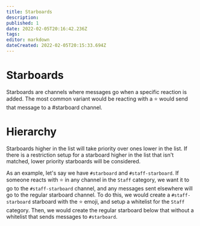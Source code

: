 ```yaml
---
title: Starboards
description: 
published: 1
date: 2022-02-05T20:16:42.236Z
tags: 
editor: markdown
dateCreated: 2022-02-05T20:15:33.694Z
---
```


# Starboards

Starboards are channels where messages go when a specific reaction is added. The most common variant would be reacting with a ⭐ would send that message to a #starboard channel.

# Hierarchy

Starboards higher in the list will take priority over ones lower in the list. If there is a restriction setup for a starboard higher in the list that isn't matched, lower priority starboards will be considered.

As an example, let's say we have `#starboard` and `#staff-starboard`. If someone reacts with ⭐ in any channel in the `Staff` category, we want it to go to the `#staff-starboard` channel, and any messages sent elsewhere will go to the regular starboard channel. To do this, we would create a `#staff-starboard` starboard with the ⭐ emoji, and setup a whitelist for the `Staff` category. Then, we would create the regular starboard below that without a whitelist that sends messages to `#starboard`.